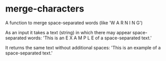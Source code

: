 # merge-characters
A function to merge space-separated words (like 'W A R N I N G')

As an input it takes a text (string) in which there may appear space-separated words:
'This is an E X A M P L E of a space-separated text.'

It returns the same text without additional spaces:
'This is an example of a space-separated text.'
